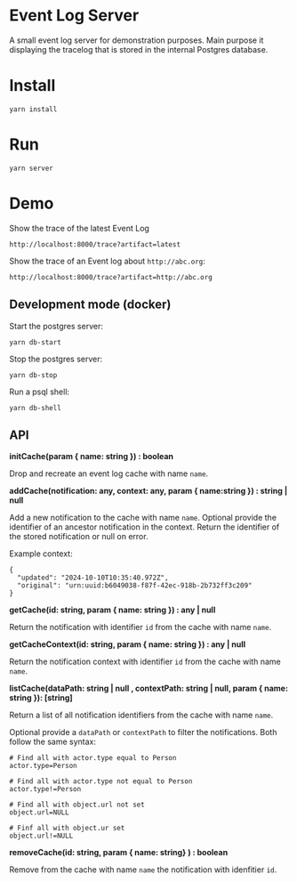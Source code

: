 # Event Log Server

A small event log server for demonstration purposes. Main purpose it displaying the tracelog that is stored in the internal Postgres database.

# Install

```
yarn install
```

# Run

```
yarn server
```

# Demo

Show the trace of the latest Event Log

```
http://localhost:8000/trace?artifact=latest
```

Show the trace of an Event log about `http://abc.org`:

```
http://localhost:8000/trace?artifact=http://abc.org
```

## Development mode (docker)

Start the postgres server:

```
yarn db-start
```

Stop the postgres server:

```
yarn db-stop
```

Run a psql shell:

```
yarn db-shell
```

## API

**initCache(param { name: string }) : boolean**

Drop and recreate an event log cache with name `name`.

**addCache(notification: any, context: any, param { name:string }) : string | null**

Add a new notification to the cache with name `name`. Optional provide the identifier of an ancestor notification in the context. Return the identifier of the stored notification or null on error.

Example context:

```
{
  "updated": "2024-10-10T10:35:40.972Z",
  "original": "urn:uuid:b6049038-f87f-42ec-918b-2b732ff3c209"
}
```

**getCache(id: string, param { name: string }) : any | null**

Return the notification with identifier `id` from the cache with name `name`.

**getCacheContext(id: string, param { name: string }) : any | null**

Return the notification context with identifier `id` from the cache with name `name`.

**listCache(dataPath: string | null , contextPath: string | null, param { name: string }): [string]**

Return a list of all notification identifiers from the cache with name `name`.

Optional provide a `dataPath` or `contextPath` to filter the notifications. Both follow the same syntax:

```
# Find all with actor.type equal to Person
actor.type=Person

# Find all with actor.type not equal to Person
actor.type!=Person

# Find all with object.url not set
object.url=NULL

# Finf all with object.ur set
object.url!=NULL
```
**removeCache(id: string, param { name: string} ) : boolean**

Remove from the cache with name `name` the notification with idenfitier `id`.
